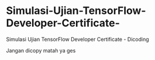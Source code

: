 # Simulasi-Ujian-TensorFlow-Developer-Certificate-
Simulasi Ujian TensorFlow Developer Certificate - Dicoding

Jangan dicopy matah ya ges
